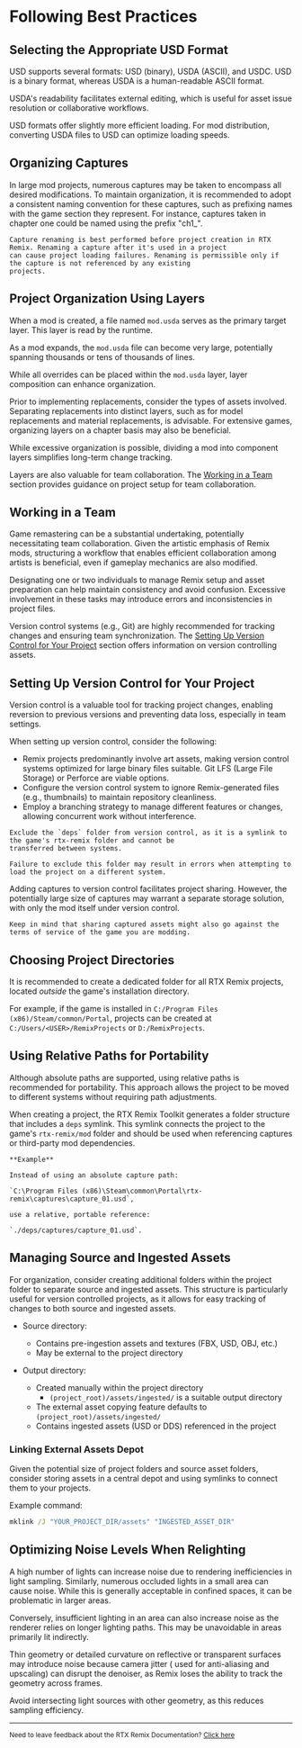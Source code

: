 # Following Best Practices

## Selecting the Appropriate USD Format

USD supports several formats: USD (binary), USDA (ASCII), and USDC. USD is a binary format, whereas USDA is a
human-readable ASCII format.

USDA's readability facilitates external editing, which is useful for asset issue resolution or collaborative workflows.

USD formats offer slightly more efficient loading. For mod distribution, converting USDA files to USD can optimize
loading speeds.

## Organizing Captures

In large mod projects, numerous captures may be taken to encompass all desired modifications. To maintain organization,
it is recommended to adopt a consistent naming convention for these captures, such as prefixing names with the game
section they represent. For instance, captures taken in chapter one could be named using the prefix "ch1_".

```{warning}
Capture renaming is best performed before project creation in RTX Remix. Renaming a capture after it's used in a project
can cause project loading failures. Renaming is permissible only if the capture is not referenced by any existing
projects.
```

## Project Organization Using Layers

When a mod is created, a file named `mod.usda` serves as the primary target layer. This layer is read by the runtime.

As a mod expands, the `mod.usda` file can become very large, potentially spanning thousands or tens of thousands of
lines.

While all overrides can be placed within the `mod.usda` layer, layer composition can enhance organization.

Prior to implementing replacements, consider the types of assets involved. Separating replacements into distinct layers,
such as for model replacements and material replacements, is advisable. For extensive games, organizing layers on a
chapter basis may also be beneficial.

While excessive organization is possible, dividing a mod into component layers simplifies long-term change tracking.

Layers are also valuable for team collaboration. The [Working in a Team](#working-in-a-team) section provides guidance
on project setup for team collaboration.

## Working in a Team

Game remastering can be a substantial undertaking, potentially necessitating team collaboration. Given the artistic
emphasis of Remix mods, structuring a workflow that enables efficient collaboration among artists is beneficial, even if
gameplay mechanics are also modified.

Designating one or two individuals to manage Remix setup and asset preparation can help maintain consistency and avoid
confusion. Excessive involvement in these tasks may introduce errors and inconsistencies in project files.

Version control systems (e.g., Git) are highly recommended for tracking changes and ensuring team synchronization.
The [Setting Up Version Control for Your Project](#setting-up-version-control-for-your-project) section offers
information on version controlling assets.

## Setting Up Version Control for Your Project

Version control is a valuable tool for tracking project changes, enabling reversion to previous versions and preventing
data loss, especially in team settings.

When setting up version control, consider the following:

* Remix projects predominantly involve art assets, making version control systems optimized for large binary files
  suitable. Git LFS (Large File Storage) or Perforce are viable options.
* Configure the version control system to ignore Remix-generated files (e.g., thumbnails) to maintain repository
  cleanliness.
* Employ a branching strategy to manage different features or changes, allowing concurrent work without interference.

```{important}
Exclude the `deps` folder from version control, as it is a symlink to the game's rtx-remix folder and cannot be
transferred between systems.

Failure to exclude this folder may result in errors when attempting to load the project on a different system.
```

Adding captures to version control facilitates project sharing. However, the potentially large size of captures may
warrant a separate storage solution, with only the mod itself under version control.

```{important}
Keep in mind that sharing captured assets might also go against the terms of service of the game you are modding.
```

## Choosing Project Directories

It is recommended to create a dedicated folder for all RTX Remix projects, located *outside* the game's installation
directory.

For example, if the game is installed in `C:/Program Files (x86)/Steam/common/Portal`, projects can be created at
`C:/Users/<USER>/RemixProjects` or `D:/RemixProjects`.

## Using Relative Paths for Portability

Although absolute paths are supported, using relative paths is recommended for portability. This approach allows the
project to be moved to different systems without requiring path adjustments.

When creating a project, the RTX Remix Toolkit generates a folder structure that includes a `deps` symlink. This symlink
connects the project to the game's `rtx-remix/mod` folder and should be used when referencing captures or third-party
mod dependencies.

```{tip}
**Example**

Instead of using an absolute capture path:

`C:\Program Files (x86)\Steam\common\Portal\rtx-remix\captures\capture_01.usd`,

use a relative, portable reference:

`./deps/captures/capture_01.usd`.
```

## Managing Source and Ingested Assets

For organization, consider creating additional folders within the project folder to separate source and ingested assets.
This structure is particularly useful for version controlled projects, as it allows for easy tracking of changes to
both source and ingested assets.

* Source directory:
    * Contains pre-ingestion assets and textures (FBX, USD, OBJ, etc.)
    * May be external to the project directory

* Output directory:
    * Created manually within the project directory
        * `(project_root)/assets/ingested/` is a suitable output directory
    * The external asset copying feature defaults to `(project_root)/assets/ingested/`
    * Contains ingested assets (USD or DDS) referenced in the project

### Linking External Assets Depot

Given the potential size of project folders and source asset folders, consider storing assets in a central depot and
using symlinks to connect them to your projects.

Example command:

```bat
mklink /J "YOUR_PROJECT_DIR/assets" "INGESTED_ASSET_DIR"
```

## Optimizing Noise Levels When Relighting

A high number of lights can increase noise due to rendering inefficiencies in light sampling. Similarly, numerous
occluded lights in a small area can cause noise. While this is generally acceptable in confined spaces, it can be
problematic in larger areas.

Conversely, insufficient lighting in an area can also increase noise as the renderer relies on longer lighting paths.
This may be unavoidable in areas primarily lit indirectly.

Thin geometry or detailed curvature on reflective or transparent surfaces may introduce noise because camera jitter (
used for anti-aliasing and upscaling) can disrupt the denoiser, as Remix loses the ability to track the geometry across
frames.

Avoid intersecting light sources with other geometry, as this reduces sampling efficiency.

***
<sub> Need to leave feedback about the RTX Remix Documentation?  [Click here](https://github.com/NVIDIAGameWorks/rtx-remix/issues/new?assignees=nvdamien&labels=documentation%2Cfeedback%2Ctriage&projects=&template=documentation_feedback.yml&title=%5BDocumentation+feedback%5D%3A+) </sub>
